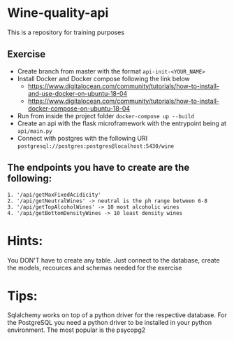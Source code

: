 # Wine-quality-api
This is a repository for training purposes

## Exercise
* Create branch from master with the format ```api-init-<YOUR_NAME>```
* Install Docker and Docker compose following the link below
    * https://www.digitalocean.com/community/tutorials/how-to-install-and-use-docker-on-ubuntu-18-04
    * https://www.digitalocean.com/community/tutorials/how-to-install-docker-compose-on-ubuntu-18-04
* Run from inside the project folder ```docker-compose up --build```
* Create an api with the flask microframework with the entrypoint being at ```api/main.py```
* Connect with postgres with the following URI ```postgresql://postgres:postgres@localhost:5430/wine```

## The endpoints you have to create are the following:
    1. '/api/getMaxFixedAcidicity'
    2. '/api/getNeutralWines' -> neutral is the ph range between 6-8
    3. '/api/getTopAlcoholWines' -> 10 most alcoholic wines
    4. '/api/getBottomDensityWines -> 10 least density wines

# Hints:
   You DON'T have to create any table. Just connect to the database, create the models, recources and schemas needed for the exercise
   
# Tips:
   Sqlalchemy works on top of a python driver for the respective database. For the PostgreSQL you need a python driver to be installed in your python environment. The most popular is the psycopg2 
